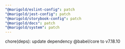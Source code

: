 ```yaml
---
"@marigold/eslint-config": patch
"@marigold/jest-config": patch
"@marigold/storybook-config": patch
"@marigold/docs": patch
"@marigold/system": patch
---
```


chore(deps): update dependency @babel/core to v7.18.10
